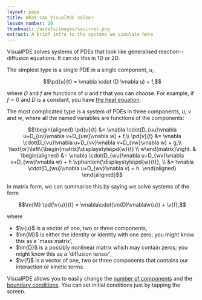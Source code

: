 ```yaml
---
layout: page
title: What can VisualPDE solve?
lesson_number: 20
thumbnail: /assets/images/squirrel.png
extract: A brief intro to the systems we simulate here
---
```


VisualPDE solves systems of PDEs that look like generalised reaction--diffusion equations. It can do this in 1D or 2D.

The simplest type is a single PDE in a single component, $u$,

$$\pd{u}{t} = \vnabla \cdot (D \vnabla u) + f,$$

where $D$ and $f$ are functions of $u$ and $t$ that you can choose. For example, if $f=0$ and $D$ is a constant, you have [the heat equation](basic-pdes/heat-equation). 

The most complicated type is a system of PDEs in three components, $u$, $v$ and $w$, where all the named variables are functions of the components:

$$\begin{aligned}
\pd{u}{t} &= \vnabla \cdot(D_{uu}\vnabla u+D_{uv}\vnabla v+D_{uw}\vnabla w) + f,\\
\pd{v}{t} &= \vnabla \cdot(D_{vu}\vnabla u+D_{vv}\vnabla v+D_{vw}\vnabla w) + g,\\
\text{or}\left\{\begin{matrix}\displaystyle\pd{w}{t} \\ w\end{matrix}\right. & 
\begin{aligned}
    &= \vnabla \cdot(D_{wu}\vnabla u+D_{wv}\vnabla v+D_{ww}\vnabla w) + h \vphantom{\displaystyle\pd{w}{t}}, \\
    &= \vnabla \cdot(D_{wu}\vnabla u+D_{wv}\vnabla v) + h.
\end{aligned}
\end{aligned}$$

In matrix form, we can summarise this by saying we solve systems of the form

$$\m{M} \pd{\v{u}}{t} = \vnabla\cdot(\m{D}\vnabla\v{u}) + \v{f},$$

where

* $\v{u}$ is a vector of one, two or three components,
* $\m{M}$ is either the identity or identity with one zero; you might know this as a 'mass matrix',
* $\m{D}$ is a possibly nonlinear matrix which may contain zeros; you might know this as a 'diffusion tensor',
* $\v{f}$ is a vector of one, two or three components that contains our interaction or kinetic terms.

VisualPDE allows you to easily change the [number of components](quick-start#equations) and the [boundary conditions](quick-start#boundary-conditions). You can set initial conditions just by tapping the screen.

